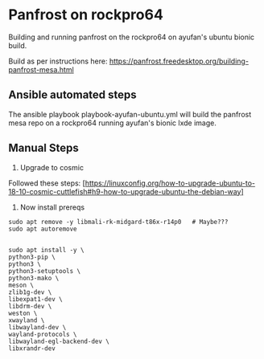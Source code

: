 # Panfrost on rockpro64
Building and running panfrost on the rockpro64 on ayufan's ubuntu bionic build.

Build as per instructions here: https://panfrost.freedesktop.org/building-panfrost-mesa.html

## Ansible automated steps

The ansible playbook playbook-ayufan-ubuntu.yml will build the panfrost mesa repo on a rockpro64 running ayufan's bionic lxde image.




## Manual Steps

1. Upgrade to cosmic

Followed these steps: [https://linuxconfig.org/how-to-upgrade-ubuntu-to-18-10-cosmic-cuttlefish#h9-how-to-upgrade-ubuntu-the-debian-way]


1. Now install prereqs

```
sudo apt remove -y libmali-rk-midgard-t86x-r14p0   # Maybe???
sudo apt autoremove


sudo apt install -y \
python3-pip \
python3 \
python3-setuptools \
python3-mako \
meson \
zlib1g-dev \
libexpat1-dev \
libdrm-dev \
weston \
xwayland \
libwayland-dev \
wayland-protocols \
libwayland-egl-backend-dev \
libxrandr-dev


```
